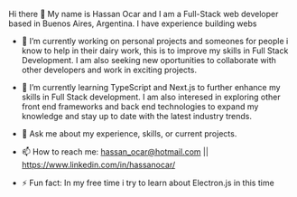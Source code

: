 Hi there 👋 My name is Hassan Ocar and I am a Full-Stack web developer based in Buenos Aires, Argentina. I have experience building webs


- 🔭 I’m currently working on personal projects and someones for people i know to help in their dairy work, this is to improve my skills in Full Stack Development. I am also seeking new oportunities to collaborate with other developers and work in exciting projects.

- 🌱 I’m currently learning TypeScript and Next.js to further enhance my skills in Full Stack development. I am also interesed in exploring other front end frameworks and back end technologies to expand my knowledge and stay up to date with the latest industry trends.

- 💬 Ask me about my experience, skills, or current projects.

- 📫 How to reach me: hassan_ocar@hotmail.com || https://www.linkedin.com/in/hassanocar/ 

- ⚡ Fun fact: In my free time i try to learn about Electron.js in this time


